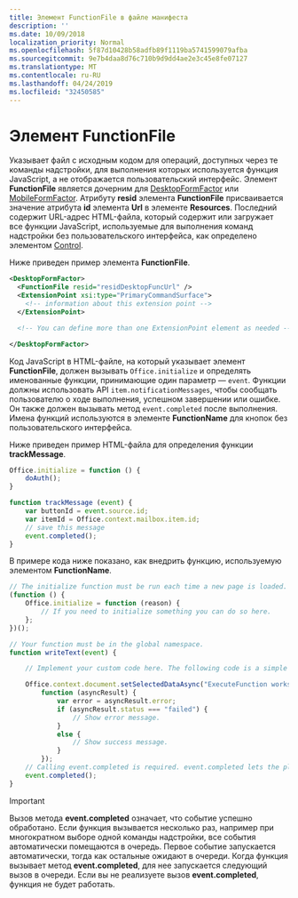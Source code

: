 ```yaml
---
title: Элемент FunctionFile в файле манифеста
description: ''
ms.date: 10/09/2018
localization_priority: Normal
ms.openlocfilehash: 5f87d10428b58adfb89f1119ba5741599079afba
ms.sourcegitcommit: 9e7b4daa8d76c710b9d9dd4ae2e3c45e8fe07127
ms.translationtype: MT
ms.contentlocale: ru-RU
ms.lasthandoff: 04/24/2019
ms.locfileid: "32450585"
---
```

# <a name="functionfile-element"></a>Элемент FunctionFile

Указывает файл с исходным кодом для операций, доступных через те команды надстройки, для выполнения которых используется функция JavaScript, а не отображается пользовательский интерфейс. Элемент **FunctionFile** является дочерним для [DesktopFormFactor](desktopformfactor.md) или [MobileFormFactor](mobileformfactor.md). Атрибуту **resid** элемента **FunctionFile** присваивается значение атрибута **id** элемента **Url** в элементе **Resources**. Последний содержит URL-адрес HTML-файла, который содержит или загружает все функции JavaScript, используемые для выполнения команд надстройки без пользовательского интерфейса, как определено элементом [Control](control.md).

Ниже приведен пример элемента **FunctionFile**.

```XML
<DesktopFormFactor>
  <FunctionFile resid="residDesktopFuncUrl" />
  <ExtensionPoint xsi:type="PrimaryCommandSurface">
    <!-- information about this extension point -->
  </ExtensionPoint>

  <!-- You can define more than one ExtensionPoint element as needed -->

</DesktopFormFactor>
```

Код JavaScript в HTML-файле, на который указывает элемент **FunctionFile**, должен вызывать `Office.initialize` и определять именованные функции, принимающие один параметр — `event`. Функции должны использовать API `item.notificationMessages`, чтобы сообщать пользователю о ходе выполнения, успешном завершении или ошибке. Он также должен вызывать метод `event.completed` после выполнения. Имена функций используются в элементе **FunctionName** для кнопок без пользовательского интерфейса.

Ниже приведен пример HTML-файла для определения функции **trackMessage**.

```js
Office.initialize = function () {
    doAuth();
}

function trackMessage (event) {
    var buttonId = event.source.id;    
    var itemId = Office.context.mailbox.item.id;
    // save this message
    event.completed();
}
```

В примере кода ниже показано, как внедрить функцию, используемую элементом **FunctionName**.

```js
// The initialize function must be run each time a new page is loaded.
(function () {
    Office.initialize = function (reason) {
        // If you need to initialize something you can do so here.
    };
})();

// Your function must be in the global namespace.
function writeText(event) {

    // Implement your custom code here. The following code is a simple example.

    Office.context.document.setSelectedDataAsync("ExecuteFunction works. Button ID=" + event.source.id,
        function (asyncResult) {
            var error = asyncResult.error;
            if (asyncResult.status === "failed") {
                // Show error message.
            }
            else {
                // Show success message.
            }
        });
    // Calling event.completed is required. event.completed lets the platform know that processing has completed.
    event.completed();
}
```

> [!IMPORTANT]
> Вызов метода **event.completed** означает, что событие успешно обработано. Если функция вызывается несколько раз, например при многократном выборе одной команды надстройки, все события автоматически помещаются в очередь. Первое событие запускается автоматически, тогда как остальные ожидают в очереди. Когда функция вызывает метод **event.completed**, для нее запускается следующий вызов в очереди. Если вы не реализуете вызов **event.completed**, функция не будет работать.
